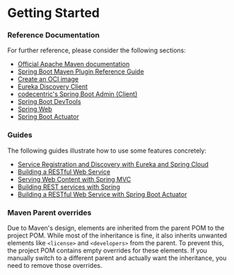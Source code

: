 # Getting Started

### Reference Documentation
For further reference, please consider the following sections:

* [Official Apache Maven documentation](https://maven.apache.org/guides/index.html)
* [Spring Boot Maven Plugin Reference Guide](https://docs.spring.io/spring-boot/3.3.4/maven-plugin)
* [Create an OCI image](https://docs.spring.io/spring-boot/3.3.4/maven-plugin/build-image.html)
* [Eureka Discovery Client](https://docs.spring.io/spring-cloud-netflix/docs/current/reference/html/#service-discovery-eureka-clients)
* [codecentric's Spring Boot Admin (Client)](https://codecentric.github.io/spring-boot-admin/current/#getting-started)
* [Spring Boot DevTools](https://docs.spring.io/spring-boot/docs/3.3.4/reference/htmlsingle/index.html#using.devtools)
* [Spring Web](https://docs.spring.io/spring-boot/docs/3.3.4/reference/htmlsingle/index.html#web)
* [Spring Boot Actuator](https://docs.spring.io/spring-boot/docs/3.3.4/reference/htmlsingle/index.html#actuator)

### Guides
The following guides illustrate how to use some features concretely:

* [Service Registration and Discovery with Eureka and Spring Cloud](https://spring.io/guides/gs/service-registration-and-discovery/)
* [Building a RESTful Web Service](https://spring.io/guides/gs/rest-service/)
* [Serving Web Content with Spring MVC](https://spring.io/guides/gs/serving-web-content/)
* [Building REST services with Spring](https://spring.io/guides/tutorials/rest/)
* [Building a RESTful Web Service with Spring Boot Actuator](https://spring.io/guides/gs/actuator-service/)

### Maven Parent overrides

Due to Maven's design, elements are inherited from the parent POM to the project POM.
While most of the inheritance is fine, it also inherits unwanted elements like `<license>` and `<developers>` from the parent.
To prevent this, the project POM contains empty overrides for these elements.
If you manually switch to a different parent and actually want the inheritance, you need to remove those overrides.


